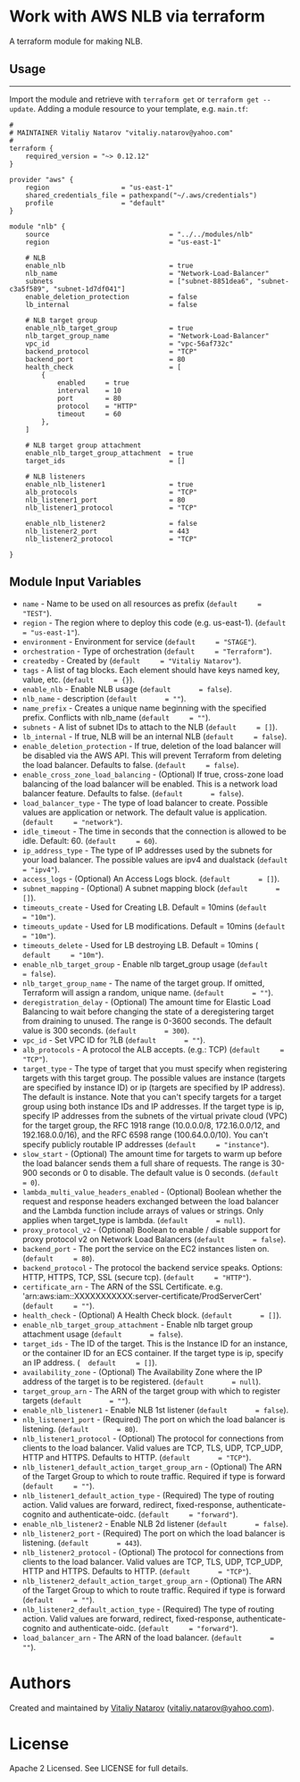 # Work with AWS NLB via terraform

A terraform module for making NLB.

## Usage
--------

Import the module and retrieve with ```terraform get``` or ```terraform get --update```. Adding a module resource to your template, e.g. `main.tf`:

```
#
# MAINTAINER Vitaliy Natarov "vitaliy.natarov@yahoo.com"
#
terraform {
    required_version = "~> 0.12.12"
}

provider "aws" {
    region                  = "us-east-1"
    shared_credentials_file = pathexpand("~/.aws/credentials")
    profile                 = "default"
}

module "nlb" {
    source                              = "../../modules/nlb"
    region                              = "us-east-1"

    # NLB
    enable_nlb                          = true
    nlb_name                            = "Network-Load-Balancer"
    subnets                             = ["subnet-8851dea6", "subnet-c3a5f589", "subnet-1d7df041"]
    enable_deletion_protection          = false
    lb_internal                         = false

    # NLB target group
    enable_nlb_target_group             = true
    nlb_target_group_name               = "Network-Load-Balancer"
    vpc_id                              = "vpc-56af732c"
    backend_protocol                    = "TCP"
    backend_port                        = 80
    health_check                        = [
        {
            enabled     = true
            interval    = 10
            port        = 80
            protocol    = "HTTP"
            timeout     = 60
        },
    ]

    # NLB target group attachment
    enable_nlb_target_group_attachment  = true
    target_ids                          = []

    # NLB listeners
    enable_nlb_listener1                = true
    alb_protocols                       = "TCP"
    nlb_listener1_port                  = 80
    nlb_listener1_protocol              = "TCP"

    enable_nlb_listener2                = false
    nlb_listener2_port                  = 443
    nlb_listener2_protocol              = "TCP"

}
```

Module Input Variables
----------------------
- `name` - Name to be used on all resources as prefix (`default     = "TEST"`).
- `region` - The region where to deploy this code (e.g. us-east-1). (`default     = "us-east-1"`).
- `environment` - Environment for service (`default     = "STAGE"`).
- `orchestration` - Type of orchestration (`default     = "Terraform"`).
- `createdby` - Created by (`default     = "Vitaliy Natarov"`).
- `tags` - A list of tag blocks. Each element should have keys named key, value, etc. (`default     = {}`).
- `enable_nlb` - Enable NLB usage (`default       = false`).
- `nlb_name` - description (`default       = ""`).
- `name_prefix` - Creates a unique name beginning with the specified prefix. Conflicts with nlb_name (`default     = ""`).
- `subnets` - A list of subnet IDs to attach to the NLB (`default     = []`).
- `lb_internal` - If true, NLB will be an internal NLB (`default     = false`).
- `enable_deletion_protection` - If true, deletion of the load balancer will be disabled via the AWS API. This will prevent Terraform from deleting the load balancer. Defaults to false. (`default     = false`).
- `enable_cross_zone_load_balancing` - (Optional) If true, cross-zone load balancing of the load balancer will be enabled. This is a network load balancer feature. Defaults to false. (`default       = false`).
- `load_balancer_type` - The type of load balancer to create. Possible values are application or network. The default value is application. (`default     = "network"`).
- `idle_timeout` - The time in seconds that the connection is allowed to be idle. Default: 60. (`default     = 60`).
- `ip_address_type` - The type of IP addresses used by the subnets for your load balancer. The possible values are ipv4 and dualstack (`default     = "ipv4"`).
- `access_logs` - (Optional) An Access Logs block. (`default       = []`).
- `subnet_mapping` - (Optional) A subnet mapping block (`default       = []`).
- `timeouts_create` - Used for Creating LB. Default = 10mins (`default     = "10m"`).
- `timeouts_update` - Used for LB modifications. Default = 10mins (`default     = "10m"`).
- `timeouts_delete` - Used for LB destroying LB. Default = 10mins (`  default     = "10m"`).
- `enable_nlb_target_group` - Enable nlb target_group usage (`default       = false`).
- `nlb_target_group_name` - The name of the target group. If omitted, Terraform will assign a random, unique name. (`default       = ""`).
- `deregistration_delay` -  (Optional) The amount time for Elastic Load Balancing to wait before changing the state of a deregistering target from draining to unused. The range is 0-3600 seconds. The default value is 300 seconds. (`default       = 300`).
- `vpc_id` - Set VPC ID for ?LB (`default       = ""`).
- `alb_protocols` - A protocol the ALB accepts. (e.g.: TCP) (`default     = "TCP"`).
- `target_type` - The type of target that you must specify when registering targets with this target group. The possible values are instance (targets are specified by instance ID) or ip (targets are specified by IP address). The default is instance. Note that you can't specify targets for a target group using both instance IDs and IP addresses. If the target type is ip, specify IP addresses from the subnets of the virtual private cloud (VPC) for the target group, the RFC 1918 range (10.0.0.0/8, 172.16.0.0/12, and 192.168.0.0/16), and the RFC 6598 range (100.64.0.0/10). You can't specify publicly routable IP addresses (`default     = "instance"`).
- `slow_start` - (Optional) The amount time for targets to warm up before the load balancer sends them a full share of requests. The range is 30-900 seconds or 0 to disable. The default value is 0 seconds. (`default       = 0`).
- `lambda_multi_value_headers_enabled` - (Optional) Boolean whether the request and response headers exchanged between the load balancer and the Lambda function include arrays of values or strings. Only applies when target_type is lambda. (`default       = null`).
- `proxy_protocol_v2` - (Optional) Boolean to enable / disable support for proxy protocol v2 on Network Load Balancers (`default       = false`).
- `backend_port` - The port the service on the EC2 instances listen on. (`default     = 80`).
- `backend_protocol` - The protocol the backend service speaks. Options: HTTP, HTTPS, TCP, SSL (secure tcp). (`default     = "HTTP"`).
- `certificate_arn` - The ARN of the SSL Certificate. e.g. 'arn:aws:iam::XXXXXXXXXXX:server-certificate/ProdServerCert' (`default     = ""`).
- `health_check` - (Optional) A Health Check block. (`default       = []`).
- `enable_nlb_target_group_attachment` - Enable nlb target group attachment usage (`default       = false`).
- `target_ids` - The ID of the target. This is the Instance ID for an instance, or the container ID for an ECS container. If the target type is ip, specify an IP address. (`  default     = []`).
- `availability_zone` - (Optional) The Availability Zone where the IP address of the target is to be registered. (`default       = null`).
- `target_group_arn` - The ARN of the target group with which to register targets (`default       = ""`).
- `enable_nlb_listener1` - Enable NLB 1st listener (`default       = false`).
- `nlb_listener1_port` - (Required) The port on which the load balancer is listening. (`default       = 80`).
- `nlb_listener1_protocol` - (Optional) The protocol for connections from clients to the load balancer. Valid values are TCP, TLS, UDP, TCP_UDP, HTTP and HTTPS. Defaults to HTTP. (`default       = "TCP"`).
- `nlb_listener1_default_action_target_group_arn` - (Optional) The ARN of the Target Group to which to route traffic. Required if type is forward (`default     = ""`).
- `nlb_listener1_default_action_type` - (Required) The type of routing action. Valid values are forward, redirect, fixed-response, authenticate-cognito and authenticate-oidc. (`default     = "forward"`).
- `enable_nlb_listener2` - Enable NLB 2d listener (`default       = false`).
- `nlb_listener2_port` - (Required) The port on which the load balancer is listening. (`default       = 443`).
- `nlb_listener2_protocol` - (Optional) The protocol for connections from clients to the load balancer. Valid values are TCP, TLS, UDP, TCP_UDP, HTTP and HTTPS. Defaults to HTTP. (`default       = "TCP"`).
- `nlb_listener2_default_action_target_group_arn` - (Optional) The ARN of the Target Group to which to route traffic. Required if type is forward (`default     = ""`).
- `nlb_listener2_default_action_type` - (Required) The type of routing action. Valid values are forward, redirect, fixed-response, authenticate-cognito and authenticate-oidc. (`default     = "forward"`).
- `load_balancer_arn` - The ARN of the load balancer. (`default       = ""`).


Authors
=======

Created and maintained by [Vitaliy Natarov](https://github.com/SebastianUA)
(vitaliy.natarov@yahoo.com).

License
=======

Apache 2 Licensed. See LICENSE for full details.
